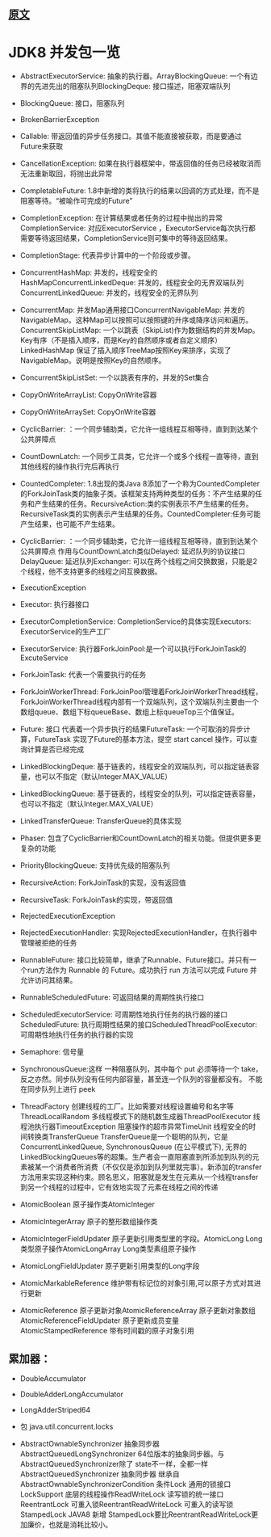 
## [原文](https://juejin.im/post/5930d36c0ce4630057f22c46)

# JDK8 并发包一览

- AbstractExecutorService: 抽象的执行器。ArrayBlockingQueue: 一个有边界的先进先出的阻塞队列BlockingDeque: 接口描述，阻塞双端队列

- BlockingQueue:   接口，阻塞队列

- BrokenBarrierException

- Callable:  带返回值的异步任务接口。其值不能直接被获取，而是要通过Future来获取

- CancellationException: 如果在执行器框架中，带返回值的任务已经被取消而无法重新取回，将抛出此异常

- CompletableFuture: 1.8中新增的类将执行的结果以回调的方式处理，而不是阻塞等待。“被喻作可完成的Future”

- CompletionException:   在计算结果或者任务的过程中抛出的异常CompletionService: 对应ExecutorService ，ExecutorService每次执行都需要等待返回结果，CompletionService则可集中的等待返回结果。

- CompletionStage:  代表异步计算中的一个阶段或步骤。

- ConcurrentHashMap:  并发的，线程安全的HashMapConcurrentLinkedDeque: 并发的，线程安全的无界双端队列ConcurrentLinkedQueue: 并发的，线程安全的无界队列

- ConcurrentMap:   并发Map通用接口ConcurrentNavigableMap: 并发的NavigableMap。这种Map可以按照可以按照键的升序或降序访问和遍历。ConcurrentSkipListMap: 一个以跳表（SkipList)作为数据结构的并发Map。Key有序（不是插入顺序，而是Key的自然顺序或者自定义顺序）LinkedHashMap 保证了插入顺序TreeMap按照Key来排序，实现了NavigableMap。说明是按照Key的自然顺序。

- ConcurrentSkipListSet: 一个以跳表有序的，并发的Set集合

- CopyOnWriteArrayList:    CopyOnWrite容器

- CopyOnWriteArraySet:  CopyOnWrite容器

- CyclicBarrier:           ：一个同步辅助类，它允许一组线程互相等待，直到到达某个公共屏障点 

- CountDownLatch: 一个同步工具类，它允许一个或多个线程一直等待，直到其他线程的操作执行完后再执行

- CountedCompleter:  1.8出现的类Java 8添加了一个称为CountedCompleter的ForkJoinTask类的抽象子类。该框架支持两种类型的任务：不产生结果的任务和产生结果的任务。RecursiveAction:类的实例表示不产生结果的任务。 RecursiveTask类的实例表示产生结果的任务。CountedCompleter:任务可能产生结果，也可能不产生结果。

- CyclicBarrier:           ：一个同步辅助类，它允许一组线程互相等待，直到到达某个公共屏障点 
作用与CountDownLatch类似Delayed: 延迟队列的协议接口DelayQueue: 延迟队列Exchanger: 可以在两个线程之间交换数据，只能是2个线程，他不支持更多的线程之间互换数据。

- ExecutionException

- Executor: 执行器接口

- ExecutorCompletionService:  CompletionService的具体实现Executors:  ExecutorService的生产工厂

- ExecutorService: 执行器ForkJoinPool:是一个可以执行ForkJoinTask的ExcuteService

- ForkJoinTask:    代表一个需要执行的任务

- ForkJoinWorkerThread:  ForkJoinPool管理着ForkJoinWorkerThread线程，ForkJoinWorkerThread线程内部有一个双端队列，这个双端队列主要由一个数组queue、数组下标queueBase、数组上标queueTop三个值保证。

- Future: 接口 代表着一个异步执行的结果FutureTask:  一个可取消的异步计算，FutureTask 实现了Future的基本方法，提空 start cancel 操作，可以查询计算是否已经完成

- LinkedBlockingDeque: 基于链表的，线程安全的双端队列，可以指定链表容量，也可以不指定（默认Integer.MAX_VALUE）

- LinkedBlockingQueue:  基于链表的，线程安全的队列，可以指定链表容量，也可以不指定（默认Integer.MAX_VALUE）

- LinkedTransferQueue: TransferQueue的具体实现

- Phaser:    包含了CyclicBarrier和CountDownLatch的相关功能。但提供更多更复杂的功能

- PriorityBlockingQueue:  支持优先级的阻塞队列

- RecursiveAction:    ForkJoinTask的实现，没有返回值

- RecursiveTask: ForkJoinTask的实现，带返回值

- RejectedExecutionException

- RejectedExecutionHandler: 实现RejectedExecutionHandler，在执行器中管理被拒绝的任务

- RunnableFuture:    接口比较简单，继承了Runnable、Future接口。并只有一个run方法作为 Runnable 的 Future。成功执行 run 方法可以完成 Future 并允许访问其结果。

- RunnableScheduledFuture: 可返回结果的周期性执行接口

- ScheduledExecutorService: 可周期性地执行任务的执行器的接口ScheduledFuture:    执行周期性结果的接口ScheduledThreadPoolExecutor: 可周期性地执行任务的执行器的实现

- Semaphore: 信号量

- SynchronousQueue:这样 一种阻塞队列，其中每个 put 必须等待一个 take，反之亦然。同步队列没有任何内部容量，甚至连一个队列的容量都没有。 不能在同步队列上进行 peek

- ThreadFactory 创建线程的工厂。比如需要对线程设置编号和名字等ThreadLocalRandom 多线程模式下的随机数生成器ThreadPoolExecutor   线程池执行器TimeoutException 阻塞操作的超市异常TimeUnit 线程安全的时间转换类TransferQueue  TransferQueue是一个聪明的队列，它是ConcurrentLinkedQueue, SynchronousQueue (在公平模式下), 无界的LinkedBlockingQueues等的超集。生产者会一直阻塞直到所添加到队列的元素被某一个消费者所消费（不仅仅是添加到队列里就完事）。新添加的transfer方法用来实现这种约束。顾名思义，阻塞就是发生在元素从一个线程transfer到另一个线程的过程中，它有效地实现了元素在线程之间的传递

- AtomicBoolean  原子操作类AtomicInteger

- AtomicIntegerArray   原子的整形数组操作类

- AtomicIntegerFieldUpdater  原子更新引用类型里的字段。AtomicLong    Long类型原子操作AtomicLongArray  Long类型素组原子操作

- AtomicLongFieldUpdater  原子更新引用类型的Long字段

- AtomicMarkableReference  维护带有标记位的对象引用,可以原子方式对其进行更新

- AtomicReference      原子更新对象AtomicReferenceArray 原子更新对象数组AtomicReferenceFieldUpdater   原子更新成员变量AtomicStampedReference   带有时间戳的原子对象引用

## 累加器：

- DoubleAccumulator

- DoubleAdderLongAccumulator

- LongAdderStriped64

- 包 java.util.concurrent.locks

- AbstractOwnableSynchronizer      抽象同步器AbstractQueuedLongSynchronizer    64位版本的抽象同步器。与AbstractQueuedSynchronizer除了 state不一样，全都一样AbstractQueuedSynchronizer   抽象同步器 继承自AbstractOwnableSynchronizerCondition      条件Lock    通用的锁接口LockSupport  底层的线程操作ReadWriteLock  读写锁的统一接口ReentrantLock  可重入锁ReentrantReadWriteLock     可重入的读写锁StampedLock JAVA8 新增 StampedLock要比ReentrantReadWriteLock更加廉价，也就是消耗比较小。

